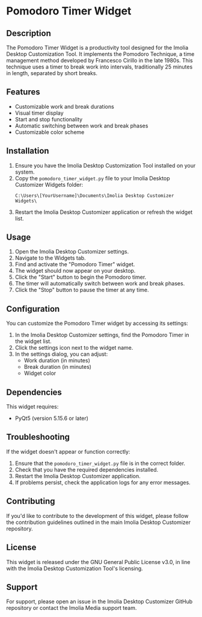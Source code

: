 # Pomodoro Timer Widget

## Description
The Pomodoro Timer Widget is a productivity tool designed for the Imolia Desktop Customization Tool. It implements the Pomodoro Technique, a time management method developed by Francesco Cirillo in the late 1980s. This technique uses a timer to break work into intervals, traditionally 25 minutes in length, separated by short breaks.

## Features
- Customizable work and break durations
- Visual timer display
- Start and stop functionality
- Automatic switching between work and break phases
- Customizable color scheme

## Installation
1. Ensure you have the Imolia Desktop Customization Tool installed on your system.
2. Copy the `pomodoro_timer_widget.py` file to your Imolia Desktop Customizer Widgets folder:
   ```
   C:\Users\[YourUsername]\Documents\Imolia Desktop Customizer Widgets\
   ```
3. Restart the Imolia Desktop Customizer application or refresh the widget list.

## Usage
1. Open the Imolia Desktop Customizer settings.
2. Navigate to the Widgets tab.
3. Find and activate the "Pomodoro Timer" widget.
4. The widget should now appear on your desktop.
5. Click the "Start" button to begin the Pomodoro timer.
6. The timer will automatically switch between work and break phases.
7. Click the "Stop" button to pause the timer at any time.

## Configuration
You can customize the Pomodoro Timer widget by accessing its settings:

1. In the Imolia Desktop Customizer settings, find the Pomodoro Timer in the widget list.
2. Click the settings icon next to the widget name.
3. In the settings dialog, you can adjust:
   - Work duration (in minutes)
   - Break duration (in minutes)
   - Widget color

## Dependencies
This widget requires:
- PyQt5 (version 5.15.6 or later)

## Troubleshooting
If the widget doesn't appear or function correctly:
1. Ensure that the `pomodoro_timer_widget.py` file is in the correct folder.
2. Check that you have the required dependencies installed.
3. Restart the Imolia Desktop Customizer application.
4. If problems persist, check the application logs for any error messages.

## Contributing
If you'd like to contribute to the development of this widget, please follow the contribution guidelines outlined in the main Imolia Desktop Customizer repository.

## License
This widget is released under the GNU General Public License v3.0, in line with the Imolia Desktop Customization Tool's licensing.

## Support
For support, please open an issue in the Imolia Desktop Customizer GitHub repository or contact the Imolia Media support team.
